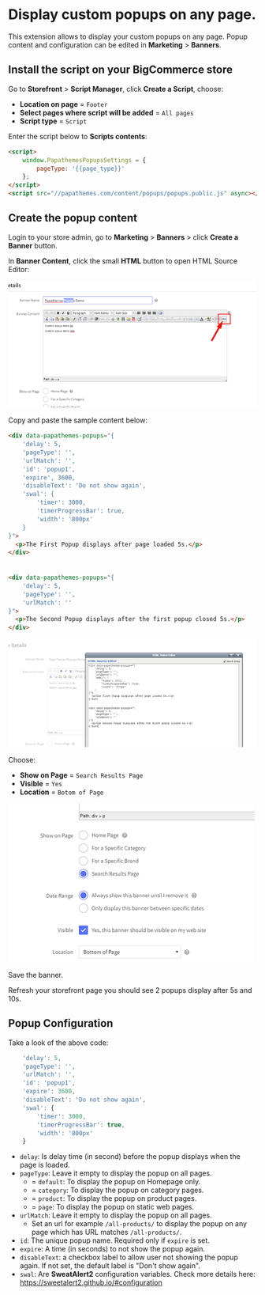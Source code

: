 # Display custom popups on any page.

This extension allows to display your custom popups on any page. Popup content and configuration can be edited in **Marketing** > **Banners**.

## Install the script on your BigCommerce store

Go to **Storefront** > **Script Manager**, click **Create a Script**, choose:

- **Location on page** = `Footer`
- **Select pages where script will be added** = `All pages`
- **Script type** = `Script`

Enter the script below to **Scripts contents**: 

```html
<script>
    window.PapathemesPopupsSettings = {
        pageType: '{{page_type}}'
    };
</script>
<script src="//papathemes.com/content/popups/popups.public.js" async></script>
```

## Create the popup content

Login to your store admin, go to **Marketing** > **Banners** > click **Create a Banner** button.

In **Banner Content**, click the small **HTML** button to open HTML Source Editor:

![popups-banner-content-click-html-button](img/popups-banner-content-click-html-button.png)

Copy and paste the sample content below:

```html
<div data-papathemes-popups="{
    'delay': 5,
    'pageType': '',
    'urlMatch': '',
    'id': 'popup1',
    'expire', 3600,
    'disableText': 'Do not show again',
    'swal': {
        'timer': 3000,
        'timerProgressBar': true,
        'width': '800px'
    }
}">
  <p>The First Popup displays after page loaded 5s.</p>
</div>


<div data-papathemes-popups="{
    'delay': 5,
    'pageType': '',
    'urlMatch': ''
}">
  <p>The Second Popup displays after the first popup closed 5s.</p>
</div>
```

![popups-banner-content-edit-html](img/popups-banner-content-edit-html.png)


Choose:

- **Show on Page** = `Search Results Page`
- **Visible** = `Yes`
- **Location** = `Botom of Page`

![popups-banner-options](img/popups-banner-options.png)

Save the banner.

Refresh your storefront page you should see 2 popups display after 5s and 10s.


## Popup Configuration

Take a look of the above code:

```js
    'delay': 5,
    'pageType': '',
    'urlMatch': '',
    'id': 'popup1',
    'expire': 3600,
    'disableText': 'Do not show again',
    'swal': {
        'timer': 3000,
        'timerProgressBar': true,
        'width': '800px'
    }
```

- `delay`: Is delay time (in second) before the popup displays when the page is loaded.
- `pageType`: Leave it empty to display the popup on all pages.
    - = `default`: To display the popup on Homepage only.
    - = `category`: To display the popup on category pages.
    - = `product`: To display the popup on product pages.
    - = `page`: To display the popup on static web pages.
- `urlMatch`: Leave it empty to display the popup on all pages.
    - Set an url for example `/all-products/` to display the popup on any page which has URL matches `/all-products/`.
- `id`: The unique popup name. Required only if `expire` is set.
- `expire`: A time (in seconds) to not show the popup again.
- `disableText`: a checkbox label to allow user not showing the popup again. If not set, the default label is "Don't show again".
- `swal`: Are **SweatAlert2** configuration variables. Check more details here: <https://sweetalert2.github.io/#configuration>

